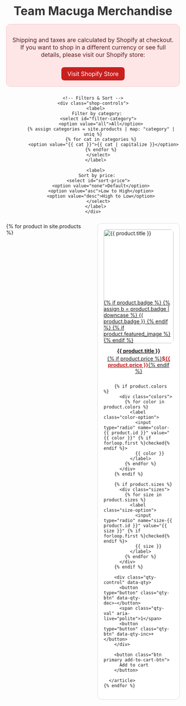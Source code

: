 <section class="shop-section">
  <div class="shop-header">
    <h2>Team Macuga Merchandise</h2>
    <div class="shop-notice">
      <p>Shipping and taxes are calculated by Shopify at checkout. If you want to shop in a different currency or see full details, please visit our Shopify store:</p>
      <a class="btn primary" href="https://teammacuga.myshopify.com" target="_blank" rel="noopener">Visit Shopify Store</a>
    </div>

    <!-- Filters & Sort -->
    <div class="shop-controls">
      <label>
        Filter by category: 
        <select id="filter-category">
          <option value="all">All</option>
          {% assign categories = site.products | map: "category" | uniq %}
          {% for cat in categories %}
            <option value="{{ cat }}">{{ cat | capitalize }}</option>
          {% endfor %}
        </select>
      </label>

      <label>
        Sort by price: 
        <select id="sort-price">
          <option value="none">Default</option>
          <option value="asc">Low to High</option>
          <option value="desc">High to Low</option>
        </select>
      </label>
    </div>
  </div>

  <!-- Grid -->
  <div class="merch-grid" id="merch-grid">
    {% for product in site.products %}
      <article class="tm-card" 
               data-product-id="{{ product.id }}" 
               data-price="{{ product.price | float }}" 
               data-category="{{ product.category }}"
               data-variant-ids='{{ product.variant_ids | jsonify }}'>
        <a class="tm-link" href="{{ product.external_url | default: product.url | relative_url }}" {% if product.external_url %}target="_blank" rel="noopener"{% endif %}>
          <div class="tm-imgwrap">
            {% if product.badge %}
              {% assign b = product.badge | downcase %}
              <span class="img-badge
                {% if b contains 'collab' %}collab
                {% elsif b contains 'new' %}badge-new
                {% elsif b contains 'best' %}badge-bestseller{% endif %}">
                {{ product.badge }}
              </span>
            {% endif %}
            {% if product.featured_image %}
              <img src="{{ product.featured_image | relative_url }}" alt="{{ product.title }}">
            {% endif %}
          </div>
          <div class="tm-meta">
            <span class="tm-name">{{ product.title }}</span>
            {% if product.price %}<span class="tm-price">${{ product.price }}</span>{% endif %}
          </div>
        </a>

        {% if product.colors %}
          <div class="colors">
            {% for color in product.colors %}
              <label class="color-option">
                <input type="radio" name="color-{{ product.id }}" value="{{ color }}" {% if forloop.first %}checked{% endif %}>
                {{ color }}
              </label>
            {% endfor %}
          </div>
        {% endif %}

        {% if product.sizes %}
          <div class="sizes">
            {% for size in product.sizes %}
              <label class="size-option">
                <input type="radio" name="size-{{ product.id }}" value="{{ size }}" {% if forloop.first %}checked{% endif %}>
                {{ size }}
              </label>
            {% endfor %}
          </div>
        {% endif %}

        <div class="qty-control" data-qty>
          <button type="button" class="qty-btn" data-qty-dec>−</button>
          <span class="qty-val" aria-live="polite">1</span>
          <button type="button" class="qty-btn" data-qty-inc>+</button>
        </div>

        <button class="btn primary add-to-cart-btn">
          Add to cart
        </button>

      </article>
    {% endfor %}
  </div>
</section>

<script>
(function(){
  const grid = document.getElementById('merch-grid');
  const filterCategory = document.getElementById('filter-category');
  const sortPrice = document.getElementById('sort-price');

  function filterAndSort() {
    const category = filterCategory.value;
    const sort = sortPrice.value;

    let cards = Array.from(grid.querySelectorAll('.tm-card'));

    // Filter
    cards.forEach(card => {
      const cat = card.dataset.category;
      if(category === "all" || cat === category){
        card.style.display = '';
      } else {
        card.style.display = 'none';
      }
    });

    // Sort
    if(sort === 'asc' || sort === 'desc'){
      cards = cards.sort((a,b)=>{
        const pa = parseFloat(a.dataset.price);
        const pb = parseFloat(b.dataset.price);
        return sort === 'asc' ? pa - pb : pb - pa;
      });
      // Reorder in DOM
      cards.forEach(card => grid.appendChild(card));
    }
  }

  filterCategory.addEventListener('change', filterAndSort);
  sortPrice.addEventListener('change', filterAndSort);

  // Quantity and add-to-cart logic remains the same
  grid.querySelectorAll('.qty-control').forEach(qtyWrap=>{
    qtyWrap.addEventListener('click', e=>{
      const dec = e.target.closest('[data-qty-dec]');
      const inc = e.target.closest('[data-qty-inc]');
      if(!dec && !inc) return;
      const valEl = qtyWrap.querySelector('.qty-val');
      let n = parseInt(valEl.textContent||'1',10);
      n += inc?1:-1;
      n = Math.max(1,Math.min(99,n));
      valEl.textContent = n;
    });
  });

  grid.querySelectorAll('.add-to-cart-btn').forEach(btn=>{
    btn.addEventListener('click', ()=>{
      const card = btn.closest('.tm-card');
      const productId = card.dataset.productId;
      const qty = parseInt(card.querySelector('.qty-val').textContent||'1',10);
      const selectedColor = card.querySelector('input[name="color-'+productId+'"]:checked')?.value;
      const selectedSize = card.querySelector('input[name="size-'+productId+'"]:checked')?.value;
      const price = card.dataset.price;
      const title = card.querySelector('.tm-name').textContent;
      const img = card.querySelector('img')?.src;

      const variantIds = JSON.parse(card.dataset.variantIds || '{}');
      const variantKey = `${selectedColor}|${selectedSize}`;
      const variantId = variantIds[variantKey] || productId;

      window.dispatchEvent(new CustomEvent('tm:add', { detail:{
        id: variantId,
        qty,
        price,
        title,
        color: selectedColor,
        size: selectedSize,
        img
      }}));
    });
  });
})();
</script>

<style>
.shop-section {
  max-width: 1200px;
  margin: 2rem auto;
  padding: 0 1rem;
}
.shop-header {
  text-align: center;
  margin-bottom: 1.5rem;
}
.shop-header h2 {
  font-size: 2rem;
  margin-bottom: 1rem;
  color: #333;
}
.shop-notice {
  background: #ffe6e6;
  border: 1px solid #f5c2c7;
  padding: 16px;
  border-radius: 12px;
  margin: 0 auto 1.5rem;
  max-width: 800px;
  color: #5a1a1a;
  font-size: 1rem;
}
.shop-notice .btn {
  display: inline-block;
  margin-top: 0.5rem;
  text-decoration: none;
  padding: 0.5rem 1rem;
  background: #c91f1f;
  color: #fff;
  border-radius: 8px;
}
.shop-controls {
  display: flex;
  justify-content: center;
  gap: 1.5rem;
  margin-bottom: 2rem;
  flex-wrap: wrap;
}
.shop-controls select {
  padding: 0.3rem 0.5rem;
  border-radius: 6px;
  border: 1px solid #ccc;
}

/* Grid */
.merch-grid {
  display: grid;
  grid-template-columns: repeat(auto-fit, minmax(220px,1fr));
  gap: 1.5rem;
}

/* Card styling same as before */
.tm-card {
  display: flex;
  flex-direction: column;
  background: #fff;
  border-radius: 12px;
  border: 1px solid #ddd;
  padding: 1rem;
  min-height: 380px;
}
.tm-imgwrap {
  position: relative;
  width: 100%;
  padding-top: 100%;
  overflow: hidden;
  margin-bottom: 0.75rem;
}
.tm-imgwrap img {
  position: absolute;
  top: 0; left: 0;
  width: 100%;
  height: 100%;
  object-fit: cover;
  border-radius: 8px;
}
.tm-meta {
  text-align: center;
  margin-bottom: 0.75rem;
}
.tm-name { display: block; font-weight: bold; margin-bottom: 0.25rem; }
.tm-price { color: #c91f1f; font-weight: bold; }
.colors, .sizes { display: flex; justify-content: center; gap: 0.5rem; flex-wrap: wrap; margin-bottom: 0.5rem; }
.qty-control { display: flex; justify-content: center; align-items: center; gap: 0.5rem; margin-bottom: 0.75rem; }
.qty-btn { width: 28px; height: 28px; border-radius: 50%; border: 1px solid #ccc; background: #f9f9f9; cursor: pointer; text-align: center; }
.qty-val { min-width: 24px; text-align: center; }
.btn.primary.add-to-cart-btn { background: #c91f1f; color: #fff; border-radius: 8px; padding: 0.5rem 1rem; text-align: center; font-weight: bold; }
.btn.primary.add-to-cart-btn:hover { background: #a71b1b; }
</style>
